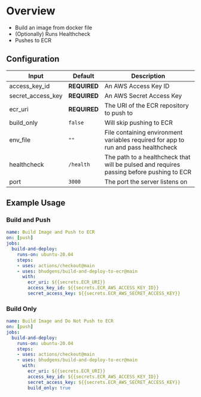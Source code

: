 # Overview

- Build an image from docker file
- (Optionally) Runs Healthcheck
- Pushes to ECR

## Configuration

Input             | Default      | Description
----------------- | ------------ | ----------------------------------------------------------------------------------------
access_key_id     | **REQUIRED** | An AWS Access Key ID
secret_access_key | **REQUIRED** | An AWS Secret Access Key
ecr_uri           | **REQUIRED** | The URI of the ECR repository to push to
build_only        | `false`       | Will skip pushing to ECR
env_file          | `""`         | File containing environment variables required for app to run and pass healthcheck
healthcheck       | `/health`    | The path to a healthcheck that will be pulsed and requires passing before pushing to ECR
port              | `3000`       | The port the server listens on

## Example Usage

### Build and Push

```yml
name: Build Image and Push to ECR
on: [push]
jobs:
  build-and-deploy:
    runs-on: ubuntu-20.04
    steps:
    - uses: actions/checkout@main
    - uses: bhudgens/build-and-deploy-to-ecr@main
      with:
        ecr_uri: ${{secrets.ECR_URI}}
        access_key_id: ${{secrets.ECR_AWS_ACCESS_KEY_ID}}
        secret_access_key: ${{secrets.ECR_AWS_SECRET_ACCESS_KEY}}
```

### Build Only

```yml
name: Build Image and Do Not Push to ECR
on: [push]
jobs:
  build-and-deploy:
    runs-on: ubuntu-20.04
    steps:
    - uses: actions/checkout@main
    - uses: bhudgens/build-and-deploy-to-ecr@main
      with:
        ecr_uri: ${{secrets.ECR_URI}}
        access_key_id: ${{secrets.ECR_AWS_ACCESS_KEY_ID}}
        secret_access_key: ${{secrets.ECR_AWS_SECRET_ACCESS_KEY}}
        build_only: true
```
